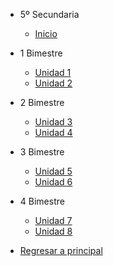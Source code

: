 - 5º Secundaria

  - [<i class="bi bi-house"></i> Inicio](5-secundaria/inicio)

- 1 Bimestre

  - [Unidad 1](5-secundaria/unidad-1.md)
  - [Unidad 2](5-secundaria/unidad-2.md)

- 2 Bimestre 

  - [Unidad 3](5-secundaria/unidad-3.md)
  - [Unidad 4](5-secundaria/unidad-4.md)

- 3 Bimestre

  - [Unidad 5](5-secundaria/unidad-5.md)
  - [Unidad 6](5-secundaria/unidad-6.md)

- 4 Bimestre

  - [<i class="bi bi-arrow-right-square"></i> Unidad 7](5-secundaria/unidad-7.md)
  - [Unidad 8](5-secundaria/unidad-8.md)

- [<i class="bi bi-caret-left-square"></i> Regresar a principal](/)


